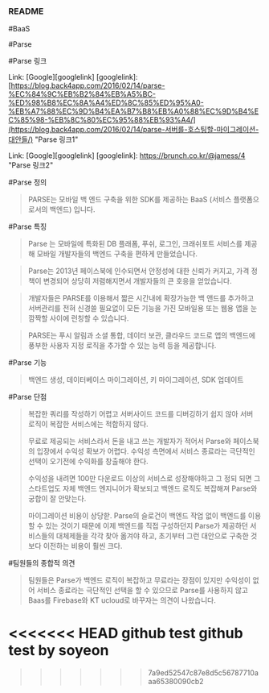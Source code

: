 ### README

#BaaS 

#Parse

#Parse 링크

Link: [Google][googlelink] [googlelink]:  [https://blog.back4app.com/2016/02/14/parse-%EC%84%9C%EB%B2%84%EB%A5%BC-%ED%98%B8%EC%8A%A4%ED%8C%85%ED%95%A0-%EB%A7%88%EC%9D%B4%EA%B7%B8%EB%A0%88%EC%9D%B4%EC%85%98-%EB%8C%80%EC%95%88%EB%93%A4/](https://blog.back4app.com/2016/02/14/parse-서버를-호스팅할-마이그레이션-대안들/) "Parse 링크1"

Link: [Google][googlelink] [googlelink]:  https://brunch.co.kr/@jamess/4 "Parse 링크2"

#Parse 정의

> PARSE는 모바일 백 엔드 구축을 위한 SDK를 제공하는 BaaS (서비스 플랫폼으로서의 백엔드) 입니다.

#Parse 특징

> Parse 는 모바일에 특화된 DB 플래폼, 푸쉬, 로그인, 크래쉬포트 서비스를 제공해 모바일 개발자들의 백엔드 구축을 편하게 만들었습니다.

> Parse는 2013년 페이스북에 인수되면서 안정성에 대한 신뢰가 커지고, 가격 정책이 변경되어 상당히 저렴해지면서 개발자들의 큰 호응을 얻었습니다.

> 개발자들은 PARSE를 이용해서 짧은 시간내에 확장가능한 백 앤드를 추가하고 서버관리를 전혀 신경쓸 필요없이 모든 기능을 가진 모바일용 또는 웹용 앱을 눈깜짝할 사이에 런칭할 수 있습니다.

> PARSE는 푸시 알림과 소셜 통합, 데이터 보관, 클라우드 코드로 앱의 백엔드에 풍부한 사용자 지정 로직을 추가할 수 있는 능력 등을 제공합니다. 

#Parse 기능

> 백엔드 생성, 데이터베이스 마이그레이션, 키 마이그레이션, SDK 업데이트

#Parse 단점

> 복잡한 쿼리를 작성하기 어렵고 서버사이드 코드를 디버깅하기 쉽지 않아 서버 로직이 복잡한 서비스에는 적합하지 않다.
>
> 무료로 제공되는 서비스라서 돈을 내고 쓰는 개발자가 적어서 Parse와 페이스북의 입장에서 수익성 확보가 어렵다. 수익성 측면에서 서비스 종료라는 극단적인 선택이 오기전에 수익화를 창출해야 한다.
>
> 수익성을 내려면 100만 다운로드 이상의 서비스로 성장해야하고 그 정되 되면 그 스타트업도 자체 백엔드 엔지니어가 확보되고 백엔드 로직도 복잡해져 Parse와 궁합이 잘 안맞는다.
>
> 마이그레이션 비용이 상당핟. Parse의 슬로건이 백엔드 작업 없이 백엔드를 이용할 수 있는 것이기 때문에 이제 백엔드를 직접 구성하던지 Parse가 제공하던 서비스들의 대체제들을 각각 찾아 옮겨야 하고, 초기부터 그런 대안으로 구축한 것보다 이전하는 비용이 훨씬 크다.

#팀원들의 종합적 의견

> 팀원들은 Parse가 백엔드 로직이 복잡하고 무료라는 장점이 있지만 수익성이 없어 서비스 종료라는 극단적인 선택을 할 수 있으므로 Parse를 사용하지 않고 Baas를 Firebase와 KT ucloud로 바꾸자는 의견이 나왔습니다. 



<<<<<<< HEAD
github test
github test by soyeon
=======
>>>>>>> 7a9ed52547c87e8d5c56787710aaa65380090cb2
